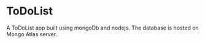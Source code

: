 # ToDoList
 A ToDoList app built using mongoDb and nodejs.
 The database is hosted on Mongo Atlas server.
